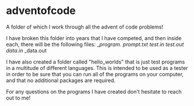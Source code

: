 # adventofcode
A folder of which I work through all the advent of code problems!

I have broken this folder into years that I have competed, and then inside each, there will be the following files:
	<date>_<puzzle number that day>_program.<language extension>
	<date>_<puzzle number that day>_prompt.txt
	<date>_<puzzle number that day>_test.in
	<date>_<puzzle number that day>_test.out
	<date>_<puzzle number that day>_data.in
	<date>_<puzzle number that day>_data.out

I have also created a folder called "hello_worlds" that is just test programs in a multitude of different languages. This is intended to be used as a tester in order to be sure that you can run all of the programs on your computer, and that no additional packages are required.

For any questions on the programs I have created don't hesitate to reach out to me!
